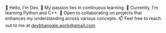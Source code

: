 👋 Hello, I'm Dev.
👀 My passion lies in continuous learning.
🌱 Currently, I'm learning Python and C++.
💞️ Open to collaborating on projects that enhances my understanding across various concepts.
📫 Feel free to reach out to me at devbhangale.work@gmail.com.

<!---
devbh04/devbh04 is a ✨ special ✨ repository because its `README.md` (this file) appears on your GitHub profile.
You can click the Preview link to take a look at your changes.
--->
